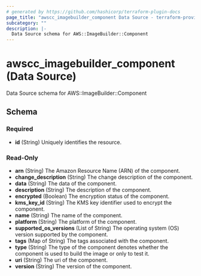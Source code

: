 ```yaml
---
# generated by https://github.com/hashicorp/terraform-plugin-docs
page_title: "awscc_imagebuilder_component Data Source - terraform-provider-awscc"
subcategory: ""
description: |-
  Data Source schema for AWS::ImageBuilder::Component
---
```


# awscc_imagebuilder_component (Data Source)

Data Source schema for AWS::ImageBuilder::Component



<!-- schema generated by tfplugindocs -->
## Schema

### Required

- **id** (String) Uniquely identifies the resource.

### Read-Only

- **arn** (String) The Amazon Resource Name (ARN) of the component.
- **change_description** (String) The change description of the component.
- **data** (String) The data of the component.
- **description** (String) The description of the component.
- **encrypted** (Boolean) The encryption status of the component.
- **kms_key_id** (String) The KMS key identifier used to encrypt the component.
- **name** (String) The name of the component.
- **platform** (String) The platform of the component.
- **supported_os_versions** (List of String) The operating system (OS) version supported by the component.
- **tags** (Map of String) The tags associated with the component.
- **type** (String) The type of the component denotes whether the component is used to build the image or only to test it.
- **uri** (String) The uri of the component.
- **version** (String) The version of the component.


